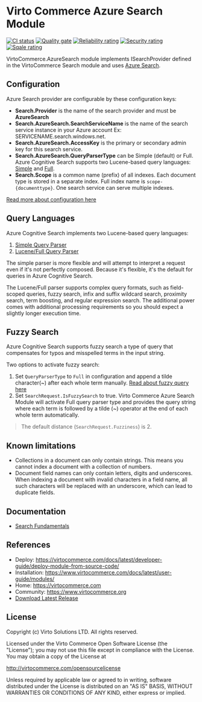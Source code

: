 # Virto Commerce Azure Search Module

[![CI status](https://github.com/VirtoCommerce/vc-module-azure-search/workflows/Module%20CI/badge.svg?branch=dev)](https://github.com/VirtoCommerce/vc-module-azure-search/actions?query=workflow%3A"Module+CI") [![Quality gate](https://sonarcloud.io/api/project_badges/measure?project=VirtoCommerce_vc-module-azure-search&metric=alert_status&branch=dev)](https://sonarcloud.io/dashboard?id=VirtoCommerce_vc-module-azure-search) [![Reliability rating](https://sonarcloud.io/api/project_badges/measure?project=VirtoCommerce_vc-module-azure-search&metric=reliability_rating&branch=dev)](https://sonarcloud.io/dashboard?id=VirtoCommerce_vc-module-azure-search) [![Security rating](https://sonarcloud.io/api/project_badges/measure?project=VirtoCommerce_vc-module-azure-search&metric=security_rating&branch=dev)](https://sonarcloud.io/dashboard?id=VirtoCommerce_vc-module-azure-search) [![Sqale rating](https://sonarcloud.io/api/project_badges/measure?project=VirtoCommerce_vc-module-azure-search&metric=sqale_rating&branch=dev)](https://sonarcloud.io/dashboard?id=VirtoCommerce_vc-module-azure-search)

VirtoCommerce.AzureSearch module implements ISearchProvider defined in the VirtoCommerce Search module and uses <a href="https://azure.microsoft.com/en-us/services/search/" target="_blank">Azure Search</a>.

## Configuration
Azure Search provider are configurable by these configuration keys:

* **Search.Provider** is the name of the search provider and must be **AzureSearch**
* **Search.AzureSearch.SearchServiceName** is the name of the search service instance in your Azure account Ex: SERVICENAME.search.windows.net.
* **Search.AzureSearch.AccessKey** is the primary or secondary admin key for this search service.
* **Search.AzureSearch.QueryParserType** can be Simple (default) or Full. Azure Cognitive Search supports two Lucene-based query languages: [Simple](https://learn.microsoft.com/en-us/azure/search/query-simple-syntax) and [Full](https://learn.microsoft.com/en-us/azure/search/search-query-lucene-examples).
* **Search.Scope** is a common name (prefix) of all indexes. Each document type is stored in a separate index. Full index name is `scope-{documenttype}`. One search service can serve multiple indexes.


[Read more about configuration here](https://virtocommerce.com/docs/user-guide/configuration-settings/)

## Query Languages

Azure Cognitive Search implements two Lucene-based query languages:
1. [Simple Query Parser](https://learn.microsoft.com/en-us/azure/search/query-simple-syntax)
2. [Lucene/Full Query Parser](https://learn.microsoft.com/en-us/azure/search/search-query-lucene-examples)

The simple parser is more flexible and will attempt to interpret a request even if it's not perfectly composed.
Because it's flexible, it's the default for queries in Azure Cognitive Search.

The Lucene/Full parser supports complex query formats, such as field-scoped queries, fuzzy search, infix and suffix wildcard search, proximity search, term boosting, and regular expression search.
The additional power comes with additional processing requirements so you should expect a slightly longer execution time. 


## Fuzzy Search
Azure Cognitive Search supports fuzzy search a type of query that compensates for typos and misspelled terms in the input string.

Two options to activate fuzzy search:
1. Set `QueryParserType` to `Full` in configuration and append a tilde character(~) after each whole term manually. [Read about fuzzy query here](https://learn.microsoft.com/en-us/azure/search/search-query-fuzzy)
2. Set `SearchRequest.IsFuzzySearch` to true. Virto Commerce Azure Search Module will activate Full query parser type and provides the query string where each term is followed by a tilde (~) operator at the end of each whole term automatically.

> The default distance (`SearchRequest.Fuzziness`) is 2. 

## Known limitations
* Collections in a document can only contain strings. This means you cannot index a document with a collection of numbers.
* Document field names can only contain letters, digits and underscores. When indexing a document with invalid characters in a field name, all such characters will be replaced with an underscore, which can lead to duplicate fields.

## Documentation

* [Search Fundamentals](https://virtocommerce.com/docs/fundamentals/search/)

## References

* Deploy: https://virtocommerce.com/docs/latest/developer-guide/deploy-module-from-source-code/
* Installation: https://www.virtocommerce.com/docs/latest/user-guide/modules/
* Home: https://virtocommerce.com
* Community: https://www.virtocommerce.org
* [Download Latest Release](https://github.com/VirtoCommerce/vc-module-catalog/releases/latest)

## License

Copyright (c) Virto Solutions LTD.  All rights reserved.

Licensed under the Virto Commerce Open Software License (the "License"); you
may not use this file except in compliance with the License. You may
obtain a copy of the License at

http://virtocommerce.com/opensourcelicense

Unless required by applicable law or agreed to in writing, software
distributed under the License is distributed on an "AS IS" BASIS,
WITHOUT WARRANTIES OR CONDITIONS OF ANY KIND, either express or
implied.
